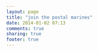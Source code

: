 ```yaml
---
layout: page
title: "join the postal marines"
date: 2014-01-02 07:13
comments: true
sharing: true
footer: true
---
```

